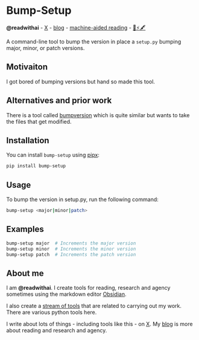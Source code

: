 # Bump-Setup
**@readwithai** - [X](https://x.com/readwithai) - [blog](https://readwithai.substack.com/) - [machine-aided reading](https://www.reddit.com/r/machineAidedReading/) - [📖](https://readwithai.substack.com/p/what-is-reading-broadly-defined
)[⚡️](https://readwithai.substack.com/s/technical-miscellany)[🖋️](https://readwithai.substack.com/p/note-taking-with-obsidian-much-of)

A command-line tool to bump the version in place a `setup.py`  bumping major, minor, or patch versions.

## Motivaiton
I got bored of bumping versions but hand so made this tool.

## Alternatives and prior work
There is a tool called [bumpversion](https://github.com/peritus/bumpversion) which is quite similar but wants to take the files that get modified.


## Installation
You can install `bump-setup`  using [pipx](https://github.com/pypa/pipx):

```bash
pip install bump-setup
```
## Usage
To bump the version in setup.py, run the following command:
```bash
bump-setup <major|minor|patch>
```
## Examples
```bash
bump-setup major  # Increments the major version
bump-setup minor  # Increments the minor version
bump-setup patch  # Increments the patch version
```

## About me
I am **@readwithai**. I create tools for reading, research and agency sometimes using the markdown editor [Obsidian](https://readwithai.substack.com/p/what-exactly-is-obsidian).

I also create a [stream of tools](https://readwithai.substack.com/p/my-productivity-tools) that are related to carrying out my work. There are various python tools here.

I write about lots of things - including tools like this - on [X](https://x.com/readwithai).
My [blog](https://readwithai.substack.com/) is more about reading and research and agency.
